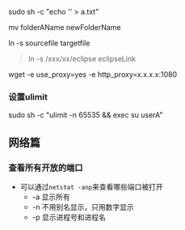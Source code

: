 sudo sh -c "echo '' > a.txt"

mv folderAName newFolderName

ln -s sourcefile targetfile
> ln -s /xxx/xx/eclipse eclipseLink

wget -e use_proxy=yes -e http_proxy=x.x.x.x:1080

### 设置ulimit
sudo sh -c "ulimit -n 65535 && exec su userA"

## 网络篇

### 查看所有开放的端口
* 可以通过`netstat -anp`来查看哪些端口被打开
    * -a 显示所有
    * -n 不用别名显示，只用数字显示
    * -p 显示进程号和进程名